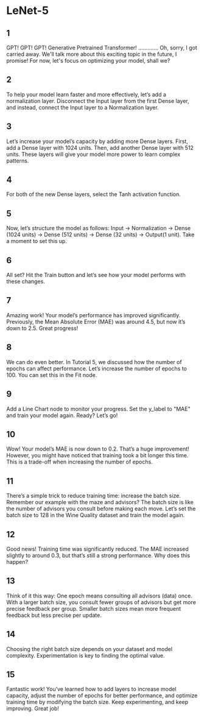# LeNet-5

## 1

GPT! GPT! GPT! Generative Pretrained Transformer! ............. Oh, sorry, I got carried away. We'll talk more about
this exciting topic in the future, I promise! For now, let's focus on optimizing your model, shall we?

## 2

To help your model learn faster and more effectively, let’s add a normalization layer. Disconnect the Input layer from
the first Dense layer, and instead, connect the Input layer to a Normalization layer.

## 3

Let’s increase your model’s capacity by adding more Dense layers. First, add a Dense layer with 1024 units. Then, add
another Dense layer with 512 units. These layers will give your model more power to learn complex patterns.

## 4

For both of the new Dense layers, select the Tanh activation function.

## 5

Now, let’s structure the model as follows: Input -> Normalization -> Dense (1024 units) -> Dense (512 units) -> Dense (32 units)
-> Output(1 unit). Take a moment to set this up.

## 6

All set? Hit the Train button and let’s see how your model performs with these changes.

## 7

Amazing work! Your model’s performance has improved significantly. Previously, the Mean Absolute Error (MAE) was around 4.5,
but now it’s down to 2.5. Great progress!

## 8

We can do even better. In Tutorial 5, we discussed how the number of epochs can affect performance.
Let’s increase the number of epochs to 100. You can set this in the Fit node.

## 9

Add a Line Chart node to monitor your progress. Set the y_label to "MAE" and train your model again. Ready? Let’s go!

## 10

Wow! Your model’s MAE is now down to 0.2. That’s a huge improvement! However, you might have noticed that training took
a bit longer this time. This is a trade-off when increasing the number of epochs.

## 11

There’s a simple trick to reduce training time: increase the batch size. Remember our example with the maze and advisors?
The batch size is like the number of advisors you consult before making each move. Let’s set the batch size to 128 in the Wine Quality dataset and train the model again.

## 12

Good news! Training time was significantly reduced. The MAE increased slightly to around 0.3, but that’s still a strong
performance. Why does this happen?

## 13

Think of it this way: One epoch means consulting all advisors (data) once. With a larger batch size, you consult fewer
groups of advisors but get more precise feedback per group. Smaller batch sizes mean more frequent feedback but less precise per update.

## 14

Choosing the right batch size depends on your dataset and model complexity. Experimentation is key to finding the optimal value.

## 15

Fantastic work! You’ve learned how to add layers to increase model capacity, adjust the number of epochs for better performance,
and optimize training time by modifying the batch size. Keep experimenting, and keep improving. Great job!
